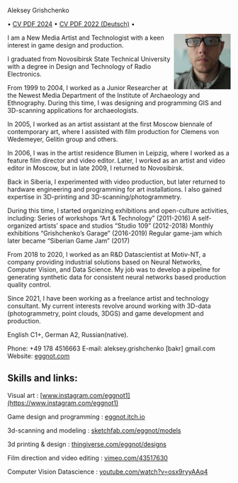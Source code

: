 Aleksey Grishchenko

•
[CV PDF 2024](cv/bio-cv-2024.pdf) •
[CV PDF 2022 (Deutsch)](cv/bio-cv-2022_de.pdf) •

<img width="128" align="right" src="cv/self_12.jpg" />

I am a New Media Artist and Technologist with a keen interest in game design and production.

I graduated from Novosibirsk State Technical University with a degree in Design and Technology of Radio Electronics.

From 1999 to 2004, I worked as a Junior Researcher at the Newest Media Department of the Institute of Archaeology and Ethnography. During this time, I was designing and programming GIS and 3D-scanning applications for archaeologists.

In 2005, I worked as an artist assistant at the first Moscow biennale of contemporary art, where I assisted with film production for Clemens von Wedemeyer, Gelitin group and others.

In 2006, I was in the artist residence Blumen in Leipzig, where I worked as a feature film director and video editor. Later, I worked as an artist and video editor in Moscow, but in late 2009, I returned to Novosibirsk.

Back in Siberia, I experimented with video production, but later returned to hardware engineering and programming for art installations. I also gained expertise in 3D-printing and 3D-scanning/photogrammetry.

During this time, I started organizing exhibitions and open-culture activities, including:
Series of workshops “Art & Technology” (2011-2016)
A self-organized artists’ space and studios “Studio 109” (2012-2018)
Monthly exhibitions “Grishchenko’s Garage” (2016-2019)
Regular game-jam which later became “Siberian Game Jam” (2017)

From 2018 to 2020, I worked as an R&D Datascientist at Motiv-NT, a company providing industrial solutions based on Neural Networks, Computer Vision, and Data Science. My job was to develop a pipeline for generating synthetic data for consistent neural networks based production quality control.

Since 2021, I have been working as a freelance artist and technology consultant. My current interests revolve around working with 3D-data (photogrammetry, point clouds, 3DGS) and game development and production.

English C1+, German A2, Russian(native).

Phone: +49 178 4516663
E-mail: aleksey.grishchenko [bakr] gmail.com
Website: [eggnot.com](https://eggnot.com/)


## Skills and links:

Visual art : 
[www.instagram.com/eggnot1](https://www.instagram.com/eggnot1)

Game design and programming :
[eggnot.itch.io](https://eggnot.itch.io/)

3d-scanning and modeling :
[sketchfab.com/eggnot/models](https://sketchfab.com/eggnot/models)

3d printing & design :
[thingiverse.com/eggnot/designs](https://www.thingiverse.com/eggnot/designs)

Film direction and video editing :
[vimeo.com/43517630](https://vimeo.com/43517630)

Computer Vision Datascience :
[youtube.com/watch?v=osx9ryyAAq4](https://www.youtube.com/watch?v=osx9ryyAAq4)
